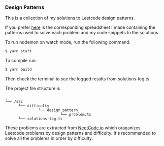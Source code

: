 ### Design Patterns

This is a collection of my solutions to Leetcode design patterns.

If you prefer <a href='https://docs.google.com/spreadsheets/d/12pi88gHX2WOWISVAgmhgguu_vsMfL0FIO4hf6hS9a0c/edit?usp=sharing' target='_blank'>here</a>
is the corresponding spreadsheet I made containing the patterns used to solve each problem and my code snippets to the solutions.

To run nodemon on watch mode, run the following command:

```bash
$ yarn start
```

To compile run: 
```bash
$ yarn build
```

Then check the terminal to see the logged results from solutions-log.ts

The project file structure is 

```
.
└── /src
      └── difficulty
               └── design pattern
                         └── problem.ts
      └── solutions-log.ts
```

These problems are extracted from <a href='https://neetcode.io/' target='_blank'>NeetCode.io</a> which oraganizes Leetcode problems by design patterns and difficulty. It's recommended to solve all the problems in order by difficulty.
